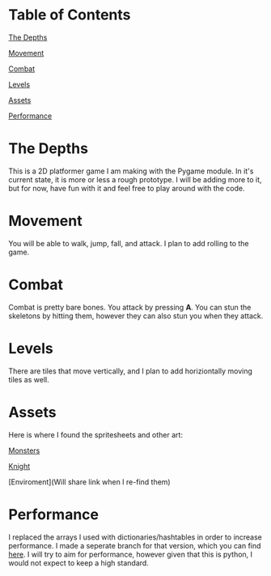 # Table of Contents
[The Depths](https://github.com/GameAddict23/The_Depths/blob/master/README.md#the-depths)

[Movement](https://github.com/GameAddict23/The_Depths/blob/master/README.md#movement)

[Combat](https://github.com/GameAddict23/The_Depths/blob/master/README.md#combat)

[Levels](https://github.com/GameAddict23/The_Depths/blob/master/README.md#levels)

[Assets](https://github.com/GameAddict23/The_Depths/blob/master/README.md#assets)

[Performance](https://github.com/GameAddict23/The_Depths/blob/master/README.md#performance)

# The Depths
This is a 2D platformer game I am making with the Pygame module. In it's current state, it is more or less a rough prototype. I will be adding more to it, but for now, have fun with it and feel free to play around with the code.

# Movement
You will be able to walk, jump, fall, and attack. I plan to add rolling to the game. 

# Combat
Combat is pretty bare bones. You attack by pressing **A**. You can stun the skeletons by hitting them, however they can also stun you when they attack.

# Levels
There are tiles that move vertically, and I plan to add horiziontally moving tiles as well. 

# Assets
Here is where I found the spritesheets and other art: 

[Monsters](https://luizmelo.itch.io/monsters-creatures-fantasy)

[Knight](https://aamatniekss.itch.io/fantasy-knight-free-pixelart-animated-character)

[Enviroment](Will share link when I re-find them)

# Performance
I replaced the arrays I used with dictionaries/hashtables in order to increase performance. I made a seperate branch for that version, which you can find [here](https://github.com/GameAddict23/The_Depths/blob/performance). I will try to aim for performance, however given that this is python, I would not expect to keep a high standard.
